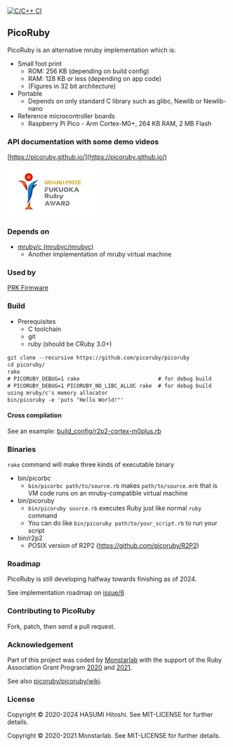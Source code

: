 [![C/C++ CI](https://github.com/picoruby/picoruby/actions/workflows/c-cpp.yml/badge.svg)](https://github.com/picoruby/picoruby/actions/workflows/c-cpp.yml)

## PicoRuby

PicoRuby is an alternative mruby implementation which is:

- Small foot print
  - ROM: 256 KB (depending on build config)
  - RAM: 128 KB or less (depending on app code)
  - (Figures in 32 bit architecture)
- Portable
  - Depends on only standard C library such as glibc, Newlib or Newlib-nano
- Reference microcontroller boards
  - Raspberry Pi Pico - Arm Cortex-M0+, 264 KB RAM, 2 MB Flash

### API documentation with some demo videos

[https://picoruby.github.io/](https://picoruby.github.io/)

<img src="docs/logos/fukuokarubyaward.png" width="212">

### Depends on

- [mruby/c (mrubyc/mrubyc)](https://github.com/mrubyc/mrubyc)
  - Another implementation of mruby virtual machine

### Used by

[PRK Firmware](https://github.com/picoruby/prk_firmware)

### Build

- Prerequisites
  - C toolchain
  - git
  - ruby (should be CRuby 3.0+)

```console
git clone --recursive https://github.com/picoruby/picoruby
cd picoruby/
rake
# PICORUBY_DEBUG=1 rake                         # for debug build
# PICORUBY_DEBUG=1 PICORUBY_NO_LIBC_ALLOC rake  # for debug build using mruby/c's memory allocator
bin/picoruby -e 'puts "Hello World!"'
```

#### Cross compilation

See an example: [build_config/r2p2-cortex-m0plus.rb](https://github.com/picoruby/picoruby/blob/master/build_config/r2p2-cortex-m0plus.rb)

### Binaries

`rake` command will make three kinds of executable binary

- bin/picorbc
  - `bin/picorbc path/to/source.rb` makes `path/to/source.mrb` that is VM code runs on an mruby-compatible virtual machine
- bin/picoruby
  - `bin/picoruby source.rb` executes Ruby just like normal `ruby` command
  - You can do like `bin/picoruby path/to/your_script.rb` to run your script
- bin/r2p2
  - POSIX version of R2P2 (https://github.com/picoruby/R2P2)

### Roadmap

PicoRuby is still developing halfway towards finishing as of 2024.

See implementation roadmap on [issue/6](https://github.com/picoruby/picoruby/issues/6)

### Contributing to PicoRuby

Fork, patch, then send a pull request.

### Acknowledgement

Part of this project was coded by [Monstarlab](https://monstar-lab.com/) with the support of
the Ruby Association Grant Program
[2020](https://www.ruby.or.jp/en/news/20201022)
and
[2021](https://www.ruby.or.jp/en/news/20211025).

See also [picoruby/picoruby/wiki](https://github.com/picoruby/picoruby/wiki).

### License

Copyright © 2020-2024 HASUMI Hitoshi. See MIT-LICENSE for further details.

Copyright © 2020-2021 Monstarlab. See MIT-LICENSE for further details.
